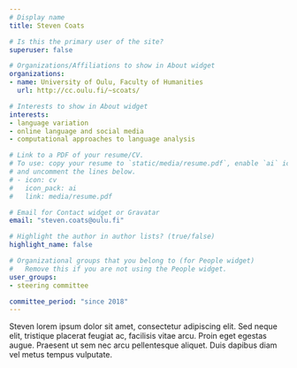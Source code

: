 ```yaml
---
# Display name
title: Steven Coats

# Is this the primary user of the site?
superuser: false

# Organizations/Affiliations to show in About widget
organizations:
- name: University of Oulu, Faculty of Humanities
  url: http://cc.oulu.fi/~scoats/

# Interests to show in About widget
interests:
- language variation
- online language and social media
- computational approaches to language analysis

# Link to a PDF of your resume/CV.
# To use: copy your resume to `static/media/resume.pdf`, enable `ai` icons in `params.toml`, 
# and uncomment the lines below.
# - icon: cv
#   icon_pack: ai
#   link: media/resume.pdf

# Email for Contact widget or Gravatar
email: "steven.coats@oulu.fi"

# Highlight the author in author lists? (true/false)
highlight_name: false

# Organizational groups that you belong to (for People widget)
#   Remove this if you are not using the People widget.
user_groups:
- steering committee

committee_period: "since 2018"
---
```


Steven lorem ipsum dolor sit amet, consectetur adipiscing elit. Sed
neque elit, tristique placerat feugiat ac, facilisis vitae arcu. Proin eget
egestas augue. Praesent ut sem nec arcu pellentesque aliquet. Duis dapibus diam
vel metus tempus vulputate.
